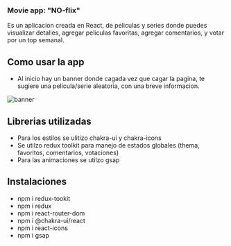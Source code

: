 ### Movie app: "NO-flix"

Es un aplicacion creada en React, de peliculas y series donde puedes visualizar detalles, agregar peliculas favoritas, agregar comentarios, y votar por un top semanal.

## Como usar la app

- Al inicio hay un banner donde cagada vez que cagar la pagina, te sugiere una pelicula/serie aleatoria, con una breve informacion.
<img src='/public/assests/banner.png' alt='banner'>

## Librerias utilizadas

- Para los estilos se ulitizo chakra-ui y chakra-icons
- Se utilzo redux toolkit para manejo de estados globales (thema, favoritos, comentarios, votaciones)
- Para las animaciones se utilzo gsap

## Instalaciones

- npm i redux-tookit
- npm i redux
- npm i react-router-dom
- npm i @chakra-ui/react
- npm i react-icons
- npm i gsap
